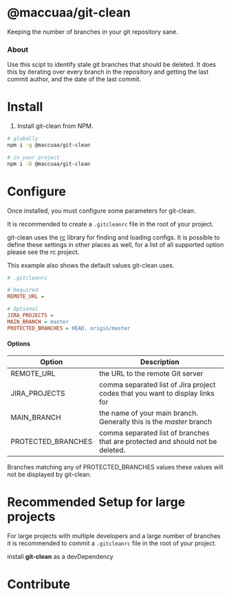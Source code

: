 # @maccuaa/git-clean

Keeping the number of branches in your git repository sane.

### About

Use this scipt to identify stale git branches that should be deleted. It does this by iterating over every branch
in the repository and getting the last commit author, and the date of the last commit.

# Install

1. Install git-clean from NPM.

```bash
# globally
npm i -g @maccuaa/git-clean

# in your project
npm i -D @maccuaa/git-clean
```

# Configure

Once installed, you must configure some parameters for git-clean.

It is recommended to create a `.gitcleanrc` file in the root of your project.

git-clean uses the [rc](https://github.com/dominictarr/rc) library for finding and loading configs. It is possible to define these settings in other places as well, for a list of all supported option please see the rc project.

This example also shows the default values git-clean uses.

```ini
# .gitcleanrc

# Required
REMOTE_URL =

# Optional
JIRA_PROJECTS =
MAIN_BRANCH = master
PROTECTED_BRANCHES = HEAD, origin/master
```

#### Options

| Option             | Description                                                                    |
| ------------------ | ------------------------------------------------------------------------------ |
| REMOTE_URL         | the URL to the remote Git server                                               |
| JIRA_PROJECTS      | comma separated list of Jira project codes that you want to display links for  |
| MAIN_BRANCH        | the name of your main branch. Generally this is the _master_ branch            |
| PROTECTED_BRANCHES | comma separated list of branches that are protected and should not be deleted. |

Branches matching any of PROTECTED_BRANCHES values these values will not be displayed by git-clean.

# Recommended Setup for large projects

For large projects with multiple developers and a large number of branches it is recommended to commit a `.gitcleanrc` file in the root of your project.

install **git-clean** as a devDependency

# Contribute